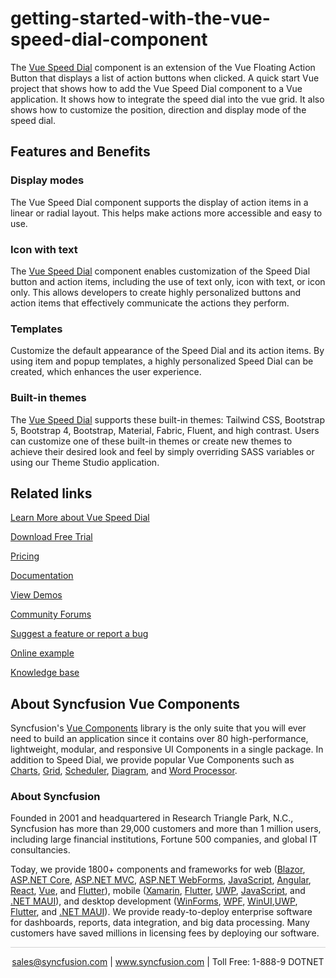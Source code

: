 # getting-started-with-the-vue-speed-dial-component
The [Vue Speed Dial](https://www.syncfusion.com/vue-components/vue-speed-dial?utm_source=github&utm_medium=listing&utm_campaign=vue-speed-dial-github-samples) component is an extension of the Vue Floating Action Button that displays a list of action buttons when clicked. A quick start Vue project that shows how to add the Vue Speed Dial component to a Vue application. It shows how to integrate the speed dial into the vue grid. It also shows how to customize the position, direction and display mode of the speed dial.

## Features and Benefits

### Display modes

The Vue Speed Dial component supports the display of action items in a linear or radial layout. This helps make actions more accessible and easy to use.

### Icon with text

The [Vue Speed Dial](https://www.syncfusion.com/vue-components/vue-speed-dial?utm_source=github&utm_medium=listing&utm_campaign=vue-speed-dial-github-samples) component enables customization of the Speed Dial button and action items, including the use of text only, icon with text, or icon only. This allows developers to create highly personalized buttons and action items that effectively communicate the actions they perform.

### Templates

Customize the default appearance of the Speed Dial and its action items. By using item and popup templates, a highly personalized Speed Dial can be created, which enhances the user experience.

### Built-in themes

The [Vue Speed Dial](https://www.syncfusion.com/vue-components/vue-speed-dial?utm_source=github&utm_medium=listing&utm_campaign=vue-speed-dial-github-samples) supports these built-in themes: Tailwind CSS, Bootstrap 5, Bootstrap 4, Bootstrap, Material, Fabric, Fluent, and high contrast. Users can customize one of these built-in themes or create new themes to achieve their desired look and feel by simply overriding SASS variables or using our Theme Studio application.

## Related links
[Learn More about Vue Speed Dial](https://www.syncfusion.com/vue-components/vue-speed-dial?utm_source=github&utm_medium=listing&utm_campaign=vue-speed-dial-github-samples)

[Download Free Trial](https://www.syncfusion.com/downloads/vue?utm_source=github&utm_medium=listing&utm_campaign=vue-grid-github-samples)

[Pricing](https://www.syncfusion.com/sales/teamlicense?utm_source=github&utm_medium=listing&utm_campaign=vue-speed-dial-github-samples)

[Documentation](https://ej2.syncfusion.com/vue/documentation/speed-dial/getting-started?utm_source=github&utm_medium=listing&utm_campaign=vue-speed-dial-github-samples)

[View Demos](https://github.com/SyncfusionExamples/getting-started-with-the-vue-speed-dial-component?utm_source=github&utm_medium=listing&utm_campaign=vue-speed-dial-github-samples)

[Community Forums](https://www.syncfusion.com/forums/vue-components?utm_source=github&utm_medium=listing&utm_campaign=vue-speed-dial-github-samples)

[Suggest a feature or report a bug](https://www.syncfusion.com/feedback/vue?utm_source=github&utm_medium=listing&utm_campaign=vue-speed-dial-github-samples)

[Online example](https://ej2.syncfusion.com/vue/demos/#/bootstrap5/speed-dial/default.html?utm_source=github&utm_medium=listing&utm_campaign=vue-speed-dial-github-samples)

[Knowledge base](https://support.syncfusion.com/kb/web/category/73?utm_source=github&utm_medium=listing&utm_campaign=vue-speed-dial-github-samples)

## About Syncfusion Vue Components

Syncfusion's [Vue Components](https://www.syncfusion.com/vue-components?utm_source=github&utm_medium=listing&utm_campaign=vue-speed-dial-github-samples) library is the only suite that you will ever need to build an application since it contains over 80 high-performance, lightweight, modular, and responsive UI Components in a single package. In addition to Speed Dial, we provide popular Vue Components such as [Charts](https://www.syncfusion.com/vue-components/vue-charts?utm_source=github&utm_medium=listing&utm_campaign=vue-speed-dial-github-samples), [Grid](https://www.syncfusion.com/vue-components/vue-grid?utm_source=github&utm_medium=listing&utm_campaign=vue-speed-dial-github-samples), [Scheduler](https://www.syncfusion.com/vue-components/vue-scheduler?utm_source=github&utm_medium=listing&utm_campaign=vue-speed-dial-github-samples), [Diagram](https://www.syncfusion.com/vue-components/vue-diagram?utm_source=github&utm_medium=listing&utm_campaign=vue-speed-dial-github-samples), and [Word Processor](https://www.syncfusion.com/vue-components/vue-word-processor?utm_source=github&utm_medium=listing&utm_campaign=vue-speed-dial-github-samples).

### About Syncfusion
Founded in 2001 and headquartered in Research Triangle Park, N.C., Syncfusion has more than 29,000 customers and more than 1 million users, including large financial institutions, Fortune 500 companies, and global IT consultancies.

Today, we provide 1800+ components and frameworks for web ([Blazor](https://www.syncfusion.com/blazor-components?utm_source=github&utm_medium=listing&utm_campaign=vue-speed-dial-github-samples), [ASP.NET Core](https://www.syncfusion.com/aspnet-core-ui-controls?utm_source=github&utm_medium=listing&utm_campaign=vue-speed-dial-github-samples), [ASP.NET MVC](https://www.syncfusion.com/aspnet-mvc-ui-controls?utm_source=github&utm_medium=listing&utm_campaign=vue-speed-dial-github-samples), [ASP.NET WebForms](https://www.syncfusion.com/jquery/aspnet-webforms-ui-controls?utm_source=github&utm_medium=listing&utm_campaign=vue-speed-dial-github-samples), [JavaScript](https://www.syncfusion.com/javascript-ui-controls?utm_source=github&utm_medium=listing&utm_campaign=vue-speed-dial-github-samples), [Angular](https://www.syncfusion.com/angular-components?utm_source=github&utm_medium=listing&utm_campaign=vue-speed-dial-github-samples), [React](https://www.syncfusion.com/react-components?utm_source=github&utm_medium=listing&utm_campaign=vue-speed-dial-github-samples), [Vue](https://www.syncfusion.com/vue-components?utm_source=github&utm_medium=listing&utm_campaign=vue-speed-dial-github-samples), and [Flutter](https://www.syncfusion.com/flutter-widgets?utm_source=github&utm_medium=listing&utm_campaign=vue-speed-dial-github-samples)), mobile ([Xamarin](https://www.syncfusion.com/xamarin-ui-controls?utm_source=github&utm_medium=listing&utm_campaign=vue-speed-dial-github-samples), [Flutter](https://www.syncfusion.com/flutter-widgets?utm_source=github&utm_medium=listing&utm_campaign=vue-speed-dial-github-samples), [UWP](https://www.syncfusion.com/uwp-ui-controls?utm_source=github&utm_medium=listing&utm_campaign=vue-speed-dial-github-samples), [JavaScript](https://www.syncfusion.com/javascript-ui-controls?utm_source=github&utm_medium=listing&utm_campaign=vue-speed-dial-github-samples), and [.NET MAUI](https://www.syncfusion.com/maui-controls?utm_source=github&utm_medium=listing&utm_campaign=vue-speed-dial-github-samples)), and desktop development ([WinForms](https://www.syncfusion.com/winforms-ui-controls?utm_source=github&utm_medium=listing&utm_campaign=vue-speed-dial-github-samples), [WPF](https://www.syncfusion.com/wpf-controls?utm_source=github&utm_medium=listing&utm_campaign=vue-speed-dial-github-samples), [WinUI](https://www.syncfusion.com/winui-controls?utm_source=github&utm_medium=listing&utm_campaign=vue-speed-dial-github-samples),[UWP](https://www.syncfusion.com/uwp-ui-controls?utm_source=github&utm_medium=listing&utm_campaign=vue-speed-dial-github-samples), [Flutter](https://www.syncfusion.com/flutter-widgets?utm_source=github&utm_medium=listing&utm_campaign=vue-speed-dial-github-samples), and [.NET MAUI](https://www.syncfusion.com/maui-controls?utm_source=github&utm_medium=listing&utm_campaign=vue-speed-dial-github-samples)). We provide ready-to-deploy enterprise software for dashboards, reports, data integration, and big data processing. Many customers have saved millions in licensing fees by deploying our software.

<hr style="height:0.3px;border:none;color:lightgrey;background-color:lightgrey;" />

<p align="center">
<a href="mailto:sales@syncfusion.com?Subject=Syncfusion Vue Speed Dial - GitHub" target="_top">sales@syncfusion.com</a> | <a href="https://www.syncfusion.com?utm_source=github&utm_medium=listing&utm_campaign=vue-speed-dial-github-samples)">www.syncfusion.com</a> | Toll Free: 1-888-9 DOTNET <br>
</p>
